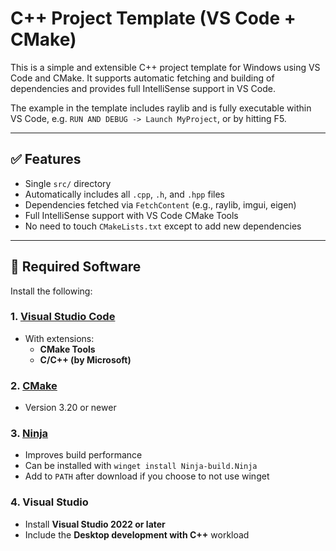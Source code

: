 # C++ Project Template (VS Code + CMake)

This is a simple and extensible C++ project template for Windows using VS Code and CMake. It supports automatic fetching and building of dependencies and provides full IntelliSense support in VS Code.

The example in the template includes raylib and is fully executable within VS Code, e.g. `RUN AND DEBUG -> Launch MyProject`, or by hitting F5.

---

## ✅ Features

- Single `src/` directory
- Automatically includes all `.cpp`, `.h`, and `.hpp` files
- Dependencies fetched via `FetchContent` (e.g., raylib, imgui, eigen)
- Full IntelliSense support with VS Code CMake Tools
- No need to touch `CMakeLists.txt` except to add new dependencies

---

## 🧰 Required Software

Install the following:

### 1. [Visual Studio Code](https://code.visualstudio.com/)
- With extensions:
  - **CMake Tools**
  - **C/C++ (by Microsoft)**

### 2. [CMake](https://cmake.org/download/)
- Version 3.20 or newer

### 3. [Ninja](https://github.com/ninja-build/ninja/releases)
- Improves build performance
- Can be installed with `winget install Ninja-build.Ninja`
- Add to `PATH` after download if you choose to not use winget

### 4. Visual Studio
- Install **Visual Studio 2022 or later**
- Include the **Desktop development with C++** workload
